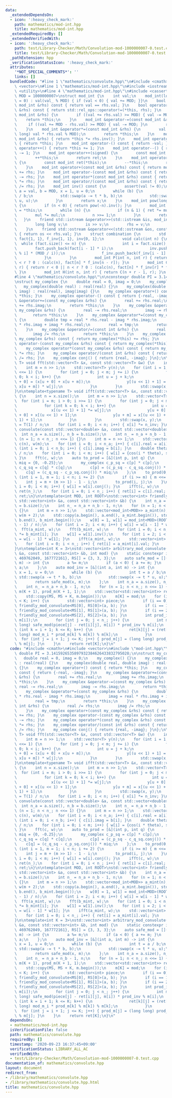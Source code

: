 ```yaml
---
data:
  _extendedDependsOn:
  - icon: ':heavy_check_mark:'
    path: mathematics/mod-int.hpp
    title: mathematics/mod-int.hpp
  _extendedRequiredBy: []
  _extendedVerifiedWith:
  - icon: ':heavy_check_mark:'
    path: test/Library-Checker/Math/Convolution-mod-1000000007-0.test.cpp
    title: test/Library-Checker/Math/Convolution-mod-1000000007-0.test.cpp
  _pathExtension: hpp
  _verificationStatusIcon: ':heavy_check_mark:'
  attributes:
    '*NOT_SPECIAL_COMMENTS*': ''
    links: []
  bundledCode: "#line 1 \"mathematics/convolute.hpp\"\n#include <cmath>\n#include\
    \ <vector>\n#line 1 \"mathematics/mod-int.hpp\"\n#include <iostream>\n#include\
    \ <utility>\n#line 4 \"mathematics/mod-int.hpp\"\n#include <cassert>\n\ntemplate<int\
    \ MOD = 1000000007>\nstruct mod_int {\n    int val;\n    mod_int(long long val_\
    \ = 0) : val(val_ % MOD) { if (val < 0) { val += MOD; }}\n    bool operator==(const\
    \ mod_int &rhs) const { return val == rhs.val; }\n    bool operator!=(const mod_int\
    \ &rhs) const { return std::rel_ops::operator!=(*this, rhs); }\n    mod_int &operator+=(const\
    \ mod_int &rhs) {\n        if ((val += rhs.val) >= MOD) { val -= MOD; }\n    \
    \    return *this;\n    }\n    mod_int &operator-=(const mod_int &rhs) {\n   \
    \     if ((val += MOD - rhs.val) >= MOD) { val -= MOD; }\n        return *this;\n\
    \    }\n    mod_int &operator*=(const mod_int &rhs) {\n        val = (int) ((long\
    \ long) val * rhs.val % MOD);\n        return *this;\n    }\n    mod_int &operator/=(const\
    \ mod_int &rhs) { return *this *= rhs.inv(); }\n    mod_int operator+() const\
    \ { return *this; }\n    mod_int operator-() const { return -val; }\n    mod_int\
    \ operator++() { return *this += 1; }\n    mod_int operator--() { return *this\
    \ -= 1; }\n    mod_int operator++(signed) {\n        const mod_int ret(*this);\n\
    \        ++*this;\n        return ret;\n    }\n    mod_int operator--(signed)\
    \ {\n        const mod_int ret(*this);\n        --*this;\n        return ret;\n\
    \    }\n    mod_int operator+(const mod_int &rhs) const { return mod_int(*this)\
    \ += rhs; }\n    mod_int operator-(const mod_int &rhs) const { return mod_int(*this)\
    \ -= rhs; }\n    mod_int operator*(const mod_int &rhs) const { return mod_int(*this)\
    \ *= rhs; }\n    mod_int operator/(const mod_int &rhs) const { return mod_int(*this)\
    \ /= rhs; }\n    mod_int inv() const {\n        assert(val != 0);\n        int\
    \ a = val, b = MOD, x = 1, u = 0;\n        while (b) {\n            int t = a\
    \ / b;\n            std::swap(a -= t * b, b);\n            std::swap(x -= t *\
    \ u, u);\n        }\n        return x;\n    }\n    mod_int pow(long long n) const\
    \ {\n        if (n < 0) { return pow(-n).inv(); }\n        mod_int ret = 1, mul\
    \ = *this;\n        while (n) {\n            if (n & 1) { ret *= mul; }\n    \
    \        mul *= mul;\n            n >>= 1;\n        }\n        return ret;\n \
    \   }\n    friend std::istream &operator>>(std::istream &is, mod_int &rhs) {\n\
    \        long long v;\n        is >> v;\n        rhs = v;\n        return is;\n\
    \    }\n    friend std::ostream &operator<<(std::ostream &os, const mod_int &rhs)\
    \ { return os << rhs.val; }\n    struct combination {\n        std::vector<mod_int>\
    \ fact{1, 1}, f_inv{1, 1}, inv{0, 1};\n        void calc(int n) {\n          \
    \  while (fact.size() <= n) {\n                int i = fact.size();\n        \
    \        fact.push_back(fact[i - 1] * i);\n                inv.push_back(-inv[MOD\
    \ % i] * (MOD / i));\n                f_inv.push_back(f_inv[i - 1] * inv[i]);\n\
    \            }\n        }\n        mod_int P(int n, int r) { return r < 0 || n\
    \ < r ? 0 : (calc(n), fact[n] * f_inv[n - r]); }\n        mod_int C(int n, int\
    \ r) { return r < 0 || n < r ? 0 : (calc(n), fact[n] * f_inv[r] * f_inv[n - r]);\
    \ }\n        mod_int H(int n, int r) { return C(n + r - 1, r); }\n    };\n};\n\
    #line 4 \"mathematics/convolute.hpp\"\n\nconstexpr double PI = 3.1415926535897932384626433832795028;\n\
    \nstruct my_complex {\n    double real = 0, imag = 0;\n    my_complex() {}\n \
    \   my_complex(double real) : real(real) {}\n    my_complex(double real, double\
    \ imag) : real(real), imag(imag) {}\n    my_complex operator+() const { return\
    \ *this; }\n    my_complex operator-() const { return {-real, -imag}; }\n    my_complex\
    \ &operator+=(const my_complex &rhs) {\n        real += rhs.real;\n        imag\
    \ += rhs.imag;\n        return *this;\n    }\n    my_complex &operator-=(const\
    \ my_complex &rhs) {\n        real -= rhs.real;\n        imag -= rhs.imag;\n \
    \       return *this;\n    }\n    my_complex &operator*=(const my_complex &rhs)\
    \ {\n        double tmp = real * rhs.real - imag * rhs.imag;\n        imag = real\
    \ * rhs.imag + imag * rhs.real;\n        real = tmp;\n        return *this;\n\
    \    }\n    my_complex &operator/=(const int &rhs) {\n        real /= rhs;\n \
    \       imag /= rhs;\n        return *this;\n    }\n    my_complex operator+(const\
    \ my_complex &rhs) const { return my_complex(*this) += rhs; }\n    my_complex\
    \ operator-(const my_complex &rhs) const { return my_complex(*this) -= rhs; }\n\
    \    my_complex operator*(const my_complex &rhs) const { return my_complex(*this)\
    \ *= rhs; }\n    my_complex operator/(const int &rhs) const { return my_complex(*this)\
    \ /= rhs; }\n    my_complex conj() { return {real, -imag}; }\n};\n\ntemplate<typename\
    \ T> void fft(std::vector<T> &x, const std::vector<T> &w) {\n    int n = x.size();\n\
    \    int m = n >> 1;\n    std::vector<T> y(n);\n    for (int i = 1; i <= m; i\
    \ <<= 1) {\n        for (int j = 0; j < m; j += i) {\n            for (int k =\
    \ 0; k < i; k++) {\n                int u = j + k;\n                y[(u << 1)\
    \ + 0] = (x[u + 0] + x[u + m]);\n                y[(u << 1) + 1] = (x[u + 0] -\
    \ x[u + m]) * w[j];\n            }\n        }\n        std::swap(x, y);\n    }\n\
    }\n\ntemplate<typename T> void ifft(std::vector<T> &x, const std::vector<T> &w)\
    \ {\n    int n = x.size();\n    int m = n >> 1;\n    std::vector<T> y(n);\n  \
    \  for (int i = m; i > 0; i >>= 1) {\n        for (int j = 0; j < m; j += i) {\n\
    \            for (int k = 0; k < i; k++) {\n                int u = j + k;\n \
    \               x[(u << 1) + 1] *= w[j];\n                y[u + 0] = x[(u << 1)\
    \ + 0] + x[(u << 1) + 1];\n                y[u + m] = x[(u << 1) + 0] - x[(u <<\
    \ 1) + 1];\n            }\n        }\n        std::swap(x, y);\n    }\n    T n_inv\
    \ = T(1) / n;\n    for (int i = 0; i < n; i++) { x[i] *= n_inv; }\n}\n\nstd::vector<double>\
    \ convolute(const std::vector<double> &a, const std::vector<double> &b) {\n  \
    \  int n_a = a.size(), n_b = b.size();\n    int n_ = n_a + n_b - 1, n;\n    for\
    \ (n = 1; n < n_; n <<= 1) {}\n    int m = n >> 1;\n    std::vector<my_complex>\
    \ c(n), w(m);\n    for (int i = 0; i < n_a; i++) { c[i].real = a[i]; }\n    for\
    \ (int i = 0; i < n_b; i++) { c[i].imag = b[i]; }\n    double theta = -2 * PI\
    \ / n;\n    for (int i = 0; i < m; i++) { w[i] = {cos(i * theta), sin(i * theta)};\
    \ }\n    fft(c, w);\n    auto to_prod = [&](int p, int q) {\n        static my_complex\
    \ miq = {0, -0.25};\n        my_complex c_p_sq = c[p] * c[p];\n        my_complex\
    \ c_q_sq = c[q] * c[q];\n        c[p] = (c_p_sq - c_q_sq.conj()) * miq;\n    \
    \    c[q] = (c_q_sq - c_p_sq.conj()) * miq;\n    };\n    to_prod(0, 0);\n    for\
    \ (int i = 1, m = 1; i < n; i += 2) {\n        if (i >= m) { m <<= 1; }\n    \
    \    int j = m + (m >> 1) - 1 - i;\n        to_prod(i, j);\n    }\n    for (int\
    \ i = 0; i < m; i++) { w[i] = w[i].conj(); }\n    ifft(c, w);\n    std::vector<double>\
    \ ret(n_);\n    for (int i = 0; i < n_; i++) { ret[i] = c[i].real; }\n    return\
    \ ret;\n}\n\ntemplate<int MOD, int ROOT>\nstd::vector<int> friendly_mod_convolute(const\
    \ std::vector<int> &a, const std::vector<int> &b) {\n    int n_a = a.size(), n_b\
    \ = b.size();\n    int n_ = n_a + n_b - 1, n;\n    for (n = 1; n < n_; n <<= 1)\
    \ {}\n    int m = n >> 1;\n    std::vector<mod_int<MOD>> a_mint(n), b_mint(n),\
    \ w(m + 2);\n    std::copy(a.begin(), a.end(), a_mint.begin()), std::copy(b.begin(),\
    \ b.end(), b_mint.begin());\n    w[0] = 1, w[1] = mod_int<MOD>(ROOT).pow((MOD\
    \ - 1) / n);\n    for (int i = 2; i < m; i++) { w[i] = w[i - 1] * w[1]; }\n  \
    \  fft(a_mint, w);\n    fft(b_mint, w);\n    for (int i = 0; i < n; i++) { a_mint[i]\
    \ *= b_mint[i]; }\n    w[1] = w[1].inv();\n    for (int i = 2; i < m; i++) { w[i]\
    \ = w[i - 1] * w[1]; }\n    ifft(a_mint, w);\n    std::vector<int> ret(n_);\n\
    \    for (int i = 0; i < n_; i++) { ret[i] = a_mint[i].val; }\n    return ret;\n\
    }\n\ntemplate<int K = 3>\nstd::vector<int> arbitrary_mod_convolute(const std::vector<int>\
    \ &a, const std::vector<int> &b, int mod) {\n    static constexpr int MS[] = {998244353,\
    \ 469762049, 167772161}, RS[] = {3, 3, 3};\n    auto safe_mod = [](int a, int\
    \ m) -> int {\n        a %= m;\n        if (a < 0) { a += m; }\n        return\
    \ a;\n    };\n    auto mod_inv = [&](int a, int m) -> int {\n        int b = m,\
    \ x = 1, u = 0;\n        while (b) {\n            int t = a / b;\n           \
    \ std::swap(a -= t * b, b);\n            std::swap(x -= t * u, u);\n        }\n\
    \        return safe_mod(x, m);\n    };\n    int n_a = a.size(), n_b = b.size();\n\
    \    int n_ = n_a + n_b - 1, n;\n    for (n = 1; n < n_; n <<= 1) {}\n    std::vector<int>\
    \ m(K + 1), prod_m(K + 1, 1);\n    std::vector<std::vector<int>> ret(K + 1, std::vector<int>(n_));\n\
    \    std::copy(MS, MS + K, m.begin());\n    m[K] = mod;\n    for (int i = 0; i\
    \ < K; i++) {\n        std::vector<int> piece;\n        if (i == 0) { piece =\
    \ friendly_mod_convolute<MS[0], RS[0]>(a, b); }\n        if (i == 1) { piece =\
    \ friendly_mod_convolute<MS[1], RS[1]>(a, b); }\n        if (i == 2) { piece =\
    \ friendly_mod_convolute<MS[2], RS[2]>(a, b); }\n        int prod_inv = mod_inv(prod_m[i],\
    \ m[i]);\n        for (int j = 0; j < n_; j++) {\n            int mod_m_i = (long\
    \ long) safe_mod(piece[j] - ret[i][j], m[i]) * prod_inv % m[i];\n            for\
    \ (int k = i + 1; k <= K; k++) {\n                ret[k][j] = (ret[k][j] + (long\
    \ long) mod_m_i * prod_m[k] % m[k]) % m[k];\n            }\n        }\n      \
    \  for (int j = i + 1; j <= K; j++) { prod_m[j] = (long long) prod_m[j] * m[i]\
    \ % m[j]; }\n    }\n    return ret[K];\n}\n"
  code: "#include <cmath>\n#include <vector>\n#include \"mod-int.hpp\"\n\nconstexpr\
    \ double PI = 3.1415926535897932384626433832795028;\n\nstruct my_complex {\n \
    \   double real = 0, imag = 0;\n    my_complex() {}\n    my_complex(double real)\
    \ : real(real) {}\n    my_complex(double real, double imag) : real(real), imag(imag)\
    \ {}\n    my_complex operator+() const { return *this; }\n    my_complex operator-()\
    \ const { return {-real, -imag}; }\n    my_complex &operator+=(const my_complex\
    \ &rhs) {\n        real += rhs.real;\n        imag += rhs.imag;\n        return\
    \ *this;\n    }\n    my_complex &operator-=(const my_complex &rhs) {\n       \
    \ real -= rhs.real;\n        imag -= rhs.imag;\n        return *this;\n    }\n\
    \    my_complex &operator*=(const my_complex &rhs) {\n        double tmp = real\
    \ * rhs.real - imag * rhs.imag;\n        imag = real * rhs.imag + imag * rhs.real;\n\
    \        real = tmp;\n        return *this;\n    }\n    my_complex &operator/=(const\
    \ int &rhs) {\n        real /= rhs;\n        imag /= rhs;\n        return *this;\n\
    \    }\n    my_complex operator+(const my_complex &rhs) const { return my_complex(*this)\
    \ += rhs; }\n    my_complex operator-(const my_complex &rhs) const { return my_complex(*this)\
    \ -= rhs; }\n    my_complex operator*(const my_complex &rhs) const { return my_complex(*this)\
    \ *= rhs; }\n    my_complex operator/(const int &rhs) const { return my_complex(*this)\
    \ /= rhs; }\n    my_complex conj() { return {real, -imag}; }\n};\n\ntemplate<typename\
    \ T> void fft(std::vector<T> &x, const std::vector<T> &w) {\n    int n = x.size();\n\
    \    int m = n >> 1;\n    std::vector<T> y(n);\n    for (int i = 1; i <= m; i\
    \ <<= 1) {\n        for (int j = 0; j < m; j += i) {\n            for (int k =\
    \ 0; k < i; k++) {\n                int u = j + k;\n                y[(u << 1)\
    \ + 0] = (x[u + 0] + x[u + m]);\n                y[(u << 1) + 1] = (x[u + 0] -\
    \ x[u + m]) * w[j];\n            }\n        }\n        std::swap(x, y);\n    }\n\
    }\n\ntemplate<typename T> void ifft(std::vector<T> &x, const std::vector<T> &w)\
    \ {\n    int n = x.size();\n    int m = n >> 1;\n    std::vector<T> y(n);\n  \
    \  for (int i = m; i > 0; i >>= 1) {\n        for (int j = 0; j < m; j += i) {\n\
    \            for (int k = 0; k < i; k++) {\n                int u = j + k;\n \
    \               x[(u << 1) + 1] *= w[j];\n                y[u + 0] = x[(u << 1)\
    \ + 0] + x[(u << 1) + 1];\n                y[u + m] = x[(u << 1) + 0] - x[(u <<\
    \ 1) + 1];\n            }\n        }\n        std::swap(x, y);\n    }\n    T n_inv\
    \ = T(1) / n;\n    for (int i = 0; i < n; i++) { x[i] *= n_inv; }\n}\n\nstd::vector<double>\
    \ convolute(const std::vector<double> &a, const std::vector<double> &b) {\n  \
    \  int n_a = a.size(), n_b = b.size();\n    int n_ = n_a + n_b - 1, n;\n    for\
    \ (n = 1; n < n_; n <<= 1) {}\n    int m = n >> 1;\n    std::vector<my_complex>\
    \ c(n), w(m);\n    for (int i = 0; i < n_a; i++) { c[i].real = a[i]; }\n    for\
    \ (int i = 0; i < n_b; i++) { c[i].imag = b[i]; }\n    double theta = -2 * PI\
    \ / n;\n    for (int i = 0; i < m; i++) { w[i] = {cos(i * theta), sin(i * theta)};\
    \ }\n    fft(c, w);\n    auto to_prod = [&](int p, int q) {\n        static my_complex\
    \ miq = {0, -0.25};\n        my_complex c_p_sq = c[p] * c[p];\n        my_complex\
    \ c_q_sq = c[q] * c[q];\n        c[p] = (c_p_sq - c_q_sq.conj()) * miq;\n    \
    \    c[q] = (c_q_sq - c_p_sq.conj()) * miq;\n    };\n    to_prod(0, 0);\n    for\
    \ (int i = 1, m = 1; i < n; i += 2) {\n        if (i >= m) { m <<= 1; }\n    \
    \    int j = m + (m >> 1) - 1 - i;\n        to_prod(i, j);\n    }\n    for (int\
    \ i = 0; i < m; i++) { w[i] = w[i].conj(); }\n    ifft(c, w);\n    std::vector<double>\
    \ ret(n_);\n    for (int i = 0; i < n_; i++) { ret[i] = c[i].real; }\n    return\
    \ ret;\n}\n\ntemplate<int MOD, int ROOT>\nstd::vector<int> friendly_mod_convolute(const\
    \ std::vector<int> &a, const std::vector<int> &b) {\n    int n_a = a.size(), n_b\
    \ = b.size();\n    int n_ = n_a + n_b - 1, n;\n    for (n = 1; n < n_; n <<= 1)\
    \ {}\n    int m = n >> 1;\n    std::vector<mod_int<MOD>> a_mint(n), b_mint(n),\
    \ w(m + 2);\n    std::copy(a.begin(), a.end(), a_mint.begin()), std::copy(b.begin(),\
    \ b.end(), b_mint.begin());\n    w[0] = 1, w[1] = mod_int<MOD>(ROOT).pow((MOD\
    \ - 1) / n);\n    for (int i = 2; i < m; i++) { w[i] = w[i - 1] * w[1]; }\n  \
    \  fft(a_mint, w);\n    fft(b_mint, w);\n    for (int i = 0; i < n; i++) { a_mint[i]\
    \ *= b_mint[i]; }\n    w[1] = w[1].inv();\n    for (int i = 2; i < m; i++) { w[i]\
    \ = w[i - 1] * w[1]; }\n    ifft(a_mint, w);\n    std::vector<int> ret(n_);\n\
    \    for (int i = 0; i < n_; i++) { ret[i] = a_mint[i].val; }\n    return ret;\n\
    }\n\ntemplate<int K = 3>\nstd::vector<int> arbitrary_mod_convolute(const std::vector<int>\
    \ &a, const std::vector<int> &b, int mod) {\n    static constexpr int MS[] = {998244353,\
    \ 469762049, 167772161}, RS[] = {3, 3, 3};\n    auto safe_mod = [](int a, int\
    \ m) -> int {\n        a %= m;\n        if (a < 0) { a += m; }\n        return\
    \ a;\n    };\n    auto mod_inv = [&](int a, int m) -> int {\n        int b = m,\
    \ x = 1, u = 0;\n        while (b) {\n            int t = a / b;\n           \
    \ std::swap(a -= t * b, b);\n            std::swap(x -= t * u, u);\n        }\n\
    \        return safe_mod(x, m);\n    };\n    int n_a = a.size(), n_b = b.size();\n\
    \    int n_ = n_a + n_b - 1, n;\n    for (n = 1; n < n_; n <<= 1) {}\n    std::vector<int>\
    \ m(K + 1), prod_m(K + 1, 1);\n    std::vector<std::vector<int>> ret(K + 1, std::vector<int>(n_));\n\
    \    std::copy(MS, MS + K, m.begin());\n    m[K] = mod;\n    for (int i = 0; i\
    \ < K; i++) {\n        std::vector<int> piece;\n        if (i == 0) { piece =\
    \ friendly_mod_convolute<MS[0], RS[0]>(a, b); }\n        if (i == 1) { piece =\
    \ friendly_mod_convolute<MS[1], RS[1]>(a, b); }\n        if (i == 2) { piece =\
    \ friendly_mod_convolute<MS[2], RS[2]>(a, b); }\n        int prod_inv = mod_inv(prod_m[i],\
    \ m[i]);\n        for (int j = 0; j < n_; j++) {\n            int mod_m_i = (long\
    \ long) safe_mod(piece[j] - ret[i][j], m[i]) * prod_inv % m[i];\n            for\
    \ (int k = i + 1; k <= K; k++) {\n                ret[k][j] = (ret[k][j] + (long\
    \ long) mod_m_i * prod_m[k] % m[k]) % m[k];\n            }\n        }\n      \
    \  for (int j = i + 1; j <= K; j++) { prod_m[j] = (long long) prod_m[j] * m[i]\
    \ % m[j]; }\n    }\n    return ret[K];\n}\n"
  dependsOn:
  - mathematics/mod-int.hpp
  isVerificationFile: false
  path: mathematics/convolute.hpp
  requiredBy: []
  timestamp: '2020-09-23 16:37:45+09:00'
  verificationStatus: LIBRARY_ALL_AC
  verifiedWith:
  - test/Library-Checker/Math/Convolution-mod-1000000007-0.test.cpp
documentation_of: mathematics/convolute.hpp
layout: document
redirect_from:
- /library/mathematics/convolute.hpp
- /library/mathematics/convolute.hpp.html
title: mathematics/convolute.hpp
---
```

